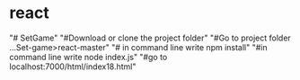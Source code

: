 # react
"# SetGame"
"#Download or clone the project folder"
"#Go to project folder ...Set-game>react-master"
"# in command line write npm install"
"#in command line write node index.js"
"#go to localhost:7000/html/index18.html"
